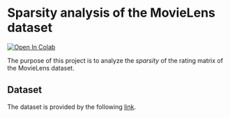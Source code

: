 # Sparsity analysis of the MovieLens dataset

[![Open In Colab](https://colab.research.google.com/assets/colab-badge.svg)](https://colab.research.google.com/drive/1HgOvTMnIShZ9AsMWg6jnbxEocve8IrDC)

The purpose of this project is to analyze the *sparsity* of the rating matrix of the MovieLens dataset.

## Dataset
The dataset is provided by the following [link](http://files.grouplens.org/datasets/movielens/ml-latest.zip).

